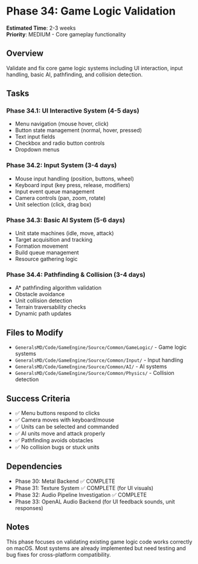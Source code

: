 # Phase 34: Game Logic Validation

**Estimated Time**: 2-3 weeks  
**Priority**: MEDIUM - Core gameplay functionality

## Overview

Validate and fix core game logic systems including UI interaction, input handling, basic AI, pathfinding, and collision detection.

## Tasks

### Phase 34.1: UI Interactive System (4-5 days)

- Menu navigation (mouse hover, click)
- Button state management (normal, hover, pressed)
- Text input fields
- Checkbox and radio button controls
- Dropdown menus

### Phase 34.2: Input System (3-4 days)

- Mouse input handling (position, buttons, wheel)
- Keyboard input (key press, release, modifiers)
- Input event queue management
- Camera controls (pan, zoom, rotate)
- Unit selection (click, drag box)

### Phase 34.3: Basic AI System (5-6 days)
- Unit state machines (idle, move, attack)
- Target acquisition and tracking
- Formation movement
- Build queue management
- Resource gathering logic

### Phase 34.4: Pathfinding & Collision (3-4 days)

- A* pathfinding algorithm validation
- Obstacle avoidance
- Unit collision detection
- Terrain traversability checks
- Dynamic path updates

## Files to Modify

- `GeneralsMD/Code/GameEngine/Source/Common/GameLogic/` - Game logic systems
- `GeneralsMD/Code/GameEngine/Source/Common/Input/` - Input handling
- `GeneralsMD/Code/GameEngine/Source/Common/AI/` - AI systems
- `GeneralsMD/Code/GameEngine/Source/Common/Physics/` - Collision detection

## Success Criteria

- ✅ Menu buttons respond to clicks
- ✅ Camera moves with keyboard/mouse
- ✅ Units can be selected and commanded
- ✅ AI units move and attack properly
- ✅ Pathfinding avoids obstacles
- ✅ No collision bugs or stuck units

## Dependencies

- Phase 30: Metal Backend ✅ COMPLETE
- Phase 31: Texture System ✅ COMPLETE (for UI visuals)
- Phase 32: Audio Pipeline Investigation ✅ COMPLETE
- Phase 33: OpenAL Audio Backend (for UI feedback sounds, unit responses)

## Notes

This phase focuses on validating existing game logic code works correctly on macOS. Most systems are already implemented but need testing and bug fixes for cross-platform compatibility.
